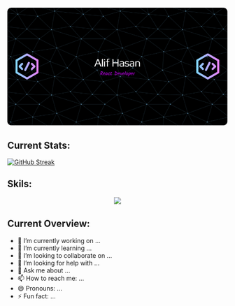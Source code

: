 ![alt text](https://raw.githubusercontent.com/alif0013/alif0013/main/github-header-image.png)

## Current Stats:
[![GitHub Streak](https://github-readme-streak-stats.herokuapp.com?user=alif0013&theme=blue-navy)](https://git.io/streak-stats)

## Skils:
<p align="center">
  <a href="https://skillicons.dev">
    <img src="https://skillicons.dev/icons?i=html,css,js,react,tailwind,materialui,firebase,express,nodejs,mongodb&perline=6" />
  </a>
</p>

## Current Overview:

- 🔭 I’m currently working on ...
- 🌱 I’m currently learning ...
- 👯 I’m looking to collaborate on ...
- 🤔 I’m looking for help with ...
- 💬 Ask me about ...
- 📫 How to reach me: ...
- 😄 Pronouns: ...
- ⚡ Fun fact: ...

